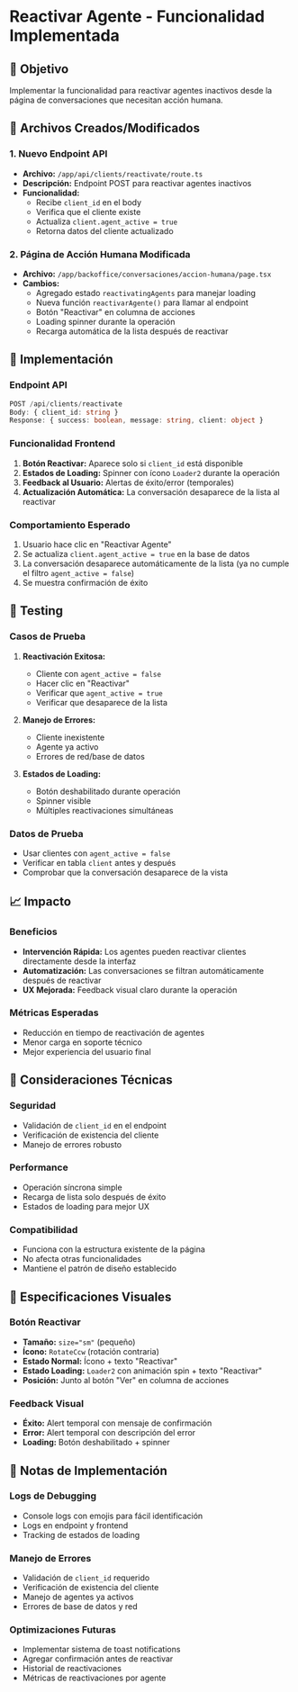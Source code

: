 # Reactivar Agente - Funcionalidad Implementada

## 🎯 Objetivo
Implementar la funcionalidad para reactivar agentes inactivos desde la página de conversaciones que necesitan acción humana.

## 📁 Archivos Creados/Modificados

### 1. Nuevo Endpoint API
- **Archivo:** `/app/api/clients/reactivate/route.ts`
- **Descripción:** Endpoint POST para reactivar agentes inactivos
- **Funcionalidad:**
  - Recibe `client_id` en el body
  - Verifica que el cliente existe
  - Actualiza `client.agent_active = true`
  - Retorna datos del cliente actualizado

### 2. Página de Acción Humana Modificada
- **Archivo:** `/app/backoffice/conversaciones/accion-humana/page.tsx`
- **Cambios:**
  - Agregado estado `reactivatingAgents` para manejar loading
  - Nueva función `reactivarAgente()` para llamar al endpoint
  - Botón "Reactivar" en columna de acciones
  - Loading spinner durante la operación
  - Recarga automática de la lista después de reactivar

## 🚀 Implementación

### Endpoint API
```typescript
POST /api/clients/reactivate
Body: { client_id: string }
Response: { success: boolean, message: string, client: object }
```

### Funcionalidad Frontend
1. **Botón Reactivar:** Aparece solo si `client_id` está disponible
2. **Estados de Loading:** Spinner con ícono `Loader2` durante la operación
3. **Feedback al Usuario:** Alertas de éxito/error (temporales)
4. **Actualización Automática:** La conversación desaparece de la lista al reactivar

### Comportamiento Esperado
1. Usuario hace clic en "Reactivar Agente"
2. Se actualiza `client.agent_active = true` en la base de datos
3. La conversación desaparece automáticamente de la lista (ya no cumple el filtro `agent_active = false`)
4. Se muestra confirmación de éxito

## 🧪 Testing

### Casos de Prueba
1. **Reactivación Exitosa:**
   - Cliente con `agent_active = false`
   - Hacer clic en "Reactivar"
   - Verificar que `agent_active = true`
   - Verificar que desaparece de la lista

2. **Manejo de Errores:**
   - Cliente inexistente
   - Agente ya activo
   - Errores de red/base de datos

3. **Estados de Loading:**
   - Botón deshabilitado durante operación
   - Spinner visible
   - Múltiples reactivaciones simultáneas

### Datos de Prueba
- Usar clientes con `agent_active = false`
- Verificar en tabla `client` antes y después
- Comprobar que la conversación desaparece de la vista

## 📈 Impacto

### Beneficios
- **Intervención Rápida:** Los agentes pueden reactivar clientes directamente desde la interfaz
- **Automatización:** Las conversaciones se filtran automáticamente después de reactivar
- **UX Mejorada:** Feedback visual claro durante la operación

### Métricas Esperadas
- Reducción en tiempo de reactivación de agentes
- Menor carga en soporte técnico
- Mejor experiencia del usuario final

## 🔧 Consideraciones Técnicas

### Seguridad
- Validación de `client_id` en el endpoint
- Verificación de existencia del cliente
- Manejo de errores robusto

### Performance
- Operación síncrona simple
- Recarga de lista solo después de éxito
- Estados de loading para mejor UX

### Compatibilidad
- Funciona con la estructura existente de la página
- No afecta otras funcionalidades
- Mantiene el patrón de diseño establecido

## 🎨 Especificaciones Visuales

### Botón Reactivar
- **Tamaño:** `size="sm"` (pequeño)
- **Ícono:** `RotateCcw` (rotación contraria)
- **Estado Normal:** Ícono + texto "Reactivar"
- **Estado Loading:** `Loader2` con animación spin + texto "Reactivar"
- **Posición:** Junto al botón "Ver" en columna de acciones

### Feedback Visual
- **Éxito:** Alert temporal con mensaje de confirmación
- **Error:** Alert temporal con descripción del error
- **Loading:** Botón deshabilitado + spinner

## 📝 Notas de Implementación

### Logs de Debugging
- Console logs con emojis para fácil identificación
- Logs en endpoint y frontend
- Tracking de estados de loading

### Manejo de Errores
- Validación de `client_id` requerido
- Verificación de existencia del cliente
- Manejo de agentes ya activos
- Errores de base de datos y red

### Optimizaciones Futuras
- Implementar sistema de toast notifications
- Agregar confirmación antes de reactivar
- Historial de reactivaciones
- Métricas de reactivaciones por agente 